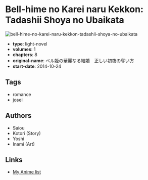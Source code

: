 # Bell-hime no Karei naru Kekkon: Tadashii Shoya no Ubaikata

![bell-hime-no-karei-naru-kekkon-tadashii-shoya-no-ubaikata](https://cdn.myanimelist.net/images/manga/3/181362.jpg)

-   **type**: light-novel
-   **volumes**: 1
-   **chapters**: 8
-   **original-name**: ベル姫の華麗なる結婚　正しい初夜の奪い方
-   **start-date**: 2014-10-24

## Tags

-   romance
-   josei

## Authors

-   Saiou
-   Kotori (Story)
-   Yoshi
-   Inami (Art)

## Links

-   [My Anime list](https://myanimelist.net/manga/100198/Bell-hime_no_Karei_naru_Kekkon__Tadashii_Shoya_no_Ubaikata)
